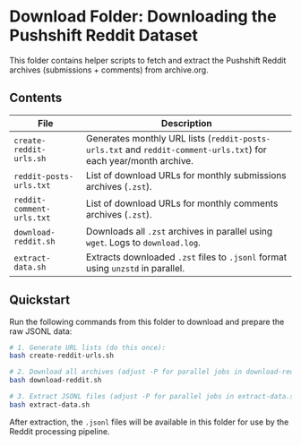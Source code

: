# Download Folder: Downloading the Pushshift Reddit Dataset

This folder contains helper scripts to fetch and extract the Pushshift Reddit archives (submissions + comments) from archive.org.

## Contents

| File                      | Description                                                                       |
|---------------------------|-----------------------------------------------------------------------------------|
| `create-reddit-urls.sh`   | Generates monthly URL lists (`reddit-posts-urls.txt` and `reddit-comment-urls.txt`) for each year/month archive.
| `reddit-posts-urls.txt`   | List of download URLs for monthly submissions archives (`.zst`).                  |
| `reddit-comment-urls.txt` | List of download URLs for monthly comments archives (`.zst`).                     |
| `download-reddit.sh`      | Downloads all `.zst` archives in parallel using `wget`. Logs to `download.log`.    |
| `extract-data.sh`         | Extracts downloaded `.zst` files to `.jsonl` format using `unzstd` in parallel.    |

## Quickstart

Run the following commands from this folder to download and prepare the raw JSONL data:

```bash
# 1. Generate URL lists (do this once):
bash create-reddit-urls.sh

# 2. Download all archives (adjust -P for parallel jobs in download-reddit.sh if needed):
bash download-reddit.sh

# 3. Extract JSONL files (adjust -P for parallel jobs in extract-data.sh if needed):
bash extract-data.sh
```

After extraction, the `.jsonl` files will be available in this folder for use by the Reddit processing pipeline.
